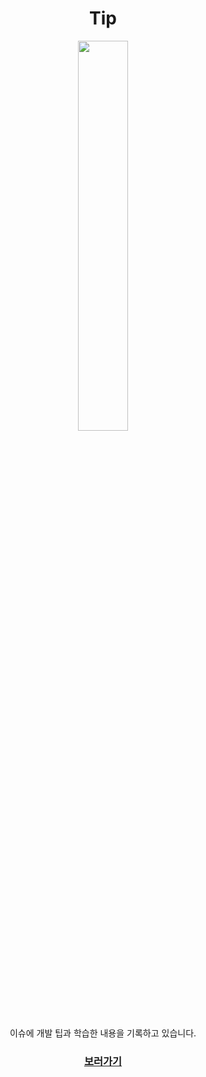 
<div align="center"> <h1>Tip</h1> </div>

<div align="center">
    <img src="https://github.com/saseungg/tip/assets/115215178/fb563d8b-b043-4b99-bb04-d724bd79ee5b" width="40%"/>
</div>

<br/>

<div align="center">
  이슈에 개발 팁과 학습한 내용을 기록하고 있습니다.
  <h3><a href="https://github.com/saseungg/tip/issues">보러가기</a></h3>
</div>

